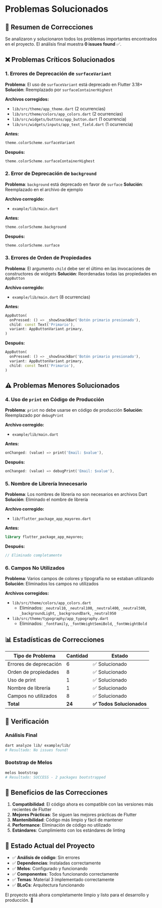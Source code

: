 # Problemas Solucionados

## 🎯 Resumen de Correcciones

Se analizaron y solucionaron todos los problemas importantes encontrados en el proyecto. El análisis final muestra **0 issues found** ✅.

## ❌ Problemas Críticos Solucionados

### 1. **Errores de Deprecación de `surfaceVariant`**
**Problema**: El uso de `surfaceVariant` está deprecado en Flutter 3.18+
**Solución**: Reemplazado por `surfaceContainerHighest`

**Archivos corregidos:**
- `lib/src/theme/app_theme.dart` (2 ocurrencias)
- `lib/src/theme/colors/app_colors.dart` (2 ocurrencias)
- `lib/src/widgets/buttons/app_button.dart` (1 ocurrencia)
- `lib/src/widgets/inputs/app_text_field.dart` (1 ocurrencia)

**Antes:**
```dart
theme.colorScheme.surfaceVariant
```

**Después:**
```dart
theme.colorScheme.surfaceContainerHighest
```

### 2. **Error de Deprecación de `background`**
**Problema**: `background` está deprecado en favor de `surface`
**Solución**: Reemplazado en el archivo de ejemplo

**Archivo corregido:**
- `example/lib/main.dart`

**Antes:**
```dart
theme.colorScheme.background
```

**Después:**
```dart
theme.colorScheme.surface
```

### 3. **Errores de Orden de Propiedades**
**Problema**: El argumento `child` debe ser el último en las invocaciones de constructores de widgets
**Solución**: Reordenadas todas las propiedades en `AppButton`

**Archivo corregido:**
- `example/lib/main.dart` (8 ocurrencias)

**Antes:**
```dart
AppButton(
  onPressed: () => _showSnackBar('Botón primario presionado'),
  child: const Text('Primario'),
  variant: AppButtonVariant.primary,
)
```

**Después:**
```dart
AppButton(
  onPressed: () => _showSnackBar('Botón primario presionado'),
  variant: AppButtonVariant.primary,
  child: const Text('Primario'),
)
```

## ⚠️ Problemas Menores Solucionados

### 4. **Uso de `print` en Código de Producción**
**Problema**: `print` no debe usarse en código de producción
**Solución**: Reemplazado por `debugPrint`

**Archivo corregido:**
- `example/lib/main.dart`

**Antes:**
```dart
onChanged: (value) => print('Email: $value'),
```

**Después:**
```dart
onChanged: (value) => debugPrint('Email: $value'),
```

### 5. **Nombre de Librería Innecesario**
**Problema**: Los nombres de librería no son necesarios en archivos Dart
**Solución**: Eliminado el nombre de librería

**Archivo corregido:**
- `lib/flutter_package_app_mayoreo.dart`

**Antes:**
```dart
library flutter_package_app_mayoreo;
```

**Después:**
```dart
// Eliminado completamente
```

### 6. **Campos No Utilizados**
**Problema**: Varios campos de colores y tipografía no se estaban utilizando
**Solución**: Eliminados los campos no utilizados

**Archivos corregidos:**
- `lib/src/theme/colors/app_colors.dart`
  - Eliminados: `_neutral10`, `_neutral100`, `_neutral400`, `_neutral500`, `_backgroundLight`, `_backgroundDark`, `_neutral950`
- `lib/src/theme/typography/app_typography.dart`
  - Eliminados: `_fontFamily`, `_fontWeightSemiBold`, `_fontWeightBold`

## 📊 Estadísticas de Correcciones

| Tipo de Problema | Cantidad | Estado |
|------------------|----------|--------|
| Errores de deprecación | 6 | ✅ Solucionado |
| Orden de propiedades | 8 | ✅ Solucionado |
| Uso de print | 1 | ✅ Solucionado |
| Nombre de librería | 1 | ✅ Solucionado |
| Campos no utilizados | 8 | ✅ Solucionado |
| **Total** | **24** | **✅ Todos Solucionados** |

## 🧪 Verificación

### Análisis Final
```bash
dart analyze lib/ example/lib/
# Resultado: No issues found!
```

### Bootstrap de Melos
```bash
melos bootstrap
# Resultado: SUCCESS - 2 packages bootstrapped
```

## 🎯 Beneficios de las Correcciones

1. **Compatibilidad**: El código ahora es compatible con las versiones más recientes de Flutter
2. **Mejores Prácticas**: Se siguen las mejores prácticas de Flutter
3. **Mantenibilidad**: Código más limpio y fácil de mantener
4. **Performance**: Eliminación de código no utilizado
5. **Estándares**: Cumplimiento con los estándares de linting

## 🚀 Estado Actual del Proyecto

- ✅ **Análisis de código**: Sin errores
- ✅ **Dependencias**: Instaladas correctamente
- ✅ **Melos**: Configurado y funcionando
- ✅ **Componentes**: Todos funcionando correctamente
- ✅ **Temas**: Material 3 implementado correctamente
- ✅ **BLoCs**: Arquitectura funcionando

El proyecto está ahora completamente limpio y listo para el desarrollo y producción. 🎉 